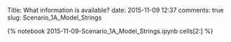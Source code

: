 Title: What information is available?
date:  2015-11-09 12:37
comments: true
slug: Scenario_1A_Model_Strings

{% notebook 2015-11-09-Scenario_1A_Model_Strings.ipynb cells[2:] %}
